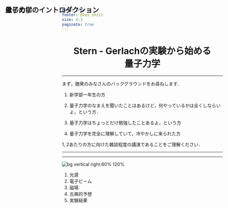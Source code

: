 ```yaml
---
marp: true
footer: @tos_shiii
size: 4:3
paginate: true
---
```

<style>
h1 {text-align: center;}
h2 {position: absolute; left: 50px; top: 40px;}
</style>

# Stern - Gerlachの実験から始める<br>量子力学

---
## はじめに

まず，聴衆のみなさんのバックグラウンドをお尋ねします．

1. 新学部一年生の方

1. 量子力学のなまえを聞いたことはあるけど，何やっているかは全くしならいよ，という方．

1. 量子力学はちょっとだけ勉強したことあるよ，という方

1. 量子力学を完全に理解していて，冷やかしに来られた方

1, 2あたりの方に向けた雑談程度の講演であることをご理解ください．

---
## 量子力学のイントロダクション

---
![bg vertical right:60% 120%](./img/Stern-Gerlach_experiment_svg.svg)


1. 光源
1. 電子ビーム
1. 磁場
1. 古典的予想
1. 実験結果

